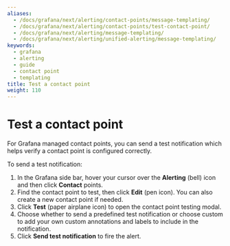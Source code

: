 ```yaml
---
aliases:
  - /docs/grafana/next/alerting/contact-points/message-templating/
  - /docs/grafana/next/alerting/contact-points/test-contact-point/
  - /docs/grafana/next/alerting/message-templating/
  - /docs/grafana/next/alerting/unified-alerting/message-templating/
keywords:
  - grafana
  - alerting
  - guide
  - contact point
  - templating
title: Test a contact point
weight: 110
---
```


# Test a contact point

For Grafana managed contact points, you can send a test notification which helps verify a contact point is configured correctly.

To send a test notification:

1. In the Grafana side bar, hover your cursor over the **Alerting** (bell) icon and then click **Contact** points.
1. Find the contact point to test, then click **Edit** (pen icon). You can also create a new contact point if needed.
1. Click **Test** (paper airplane icon) to open the contact point testing modal.
1. Choose whether to send a predefined test notification or choose custom to add your own custom annotations and labels to include in the notification.
1. Click **Send test notification** to fire the alert.
